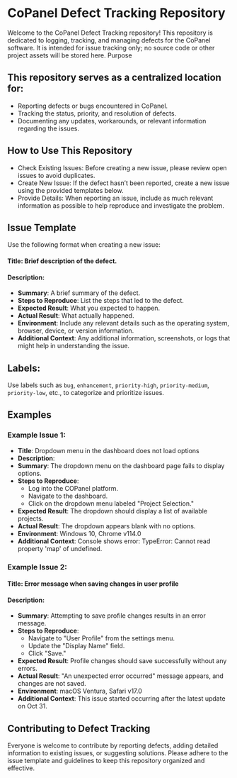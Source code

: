 # CoPanel Defect Tracking Repository

Welcome to the CoPanel Defect Tracking repository! This repository is dedicated to logging, tracking, and managing defects for the CoPanel software. It is intended for issue tracking only; no source code or other project assets will be stored here.
Purpose

## This repository serves as a centralized location for:
- Reporting defects or bugs encountered in CoPanel.
- Tracking the status, priority, and resolution of defects.
- Documenting any updates, workarounds, or relevant information regarding the issues.

## How to Use This Repository

- Check Existing Issues: Before creating a new issue, please review open issues to avoid duplicates.
- Create New Issue: If the defect hasn’t been reported, create a new issue using the provided templates below.
- Provide Details: When reporting an issue, include as much relevant information as possible to help reproduce and investigate the problem.

## Issue Template

Use the following format when creating a new issue:
#### Title: Brief description of the defect.
#### Description:
- **Summary**: A brief summary of the defect.
- **Steps to Reproduce**: List the steps that led to the defect.
- **Expected Result**: What you expected to happen.
- **Actual Result**: What actually happened.
- **Environment**: Include any relevant details such as the operating system, browser, device, or version information.
- **Additional Context**: Any additional information, screenshots, or logs that might help in understanding the issue.

## Labels:
Use labels such as `bug`, `enhancement`, `priority-high`, `priority-medium`, `priority-low`, etc., to categorize and prioritize issues.

## Examples
### Example Issue 1:
- **Title**: Dropdown menu in the dashboard does not load options
- **Description**:
- **Summary**: The dropdown menu on the dashboard page fails to display options.
- **Steps to Reproduce**:
  - Log into the COPanel platform.
  - Navigate to the dashboard.
  - Click on the dropdown menu labeled "Project Selection."
- **Expected Result**: The dropdown should display a list of available projects.
- **Actual Result**: The dropdown appears blank with no options.
- **Environment**: Windows 10, Chrome v114.0
- **Additional Context**: Console shows error: TypeError: Cannot read property 'map' of undefined.

### Example Issue 2:
#### Title: Error message when saving changes in user profile
####  Description:
- **Summary**: Attempting to save profile changes results in an error message.
- **Steps to Reproduce**:
  - Navigate to "User Profile" from the settings menu.
  - Update the "Display Name" field.
  - Click "Save."
- **Expected Result**: Profile changes should save successfully without any errors.
- **Actual Result**: "An unexpected error occurred" message appears, and changes are not saved.
- **Environment**: macOS Ventura, Safari v17.0
- **Additional Context**: This issue started occurring after the latest update on Oct 31.

## Contributing to Defect Tracking
Everyone is welcome to contribute by reporting defects, adding detailed information to existing issues, or suggesting solutions. Please adhere to the issue template and guidelines to keep this repository organized and effective.
